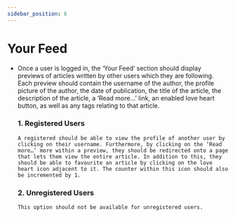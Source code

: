 ```yaml
---
sidebar_position: 6
---
```

# Your Feed

- Once a user is logged in, the ‘Your Feed’ section should display previews of articles written by other users which they are following. Each preview should contain the username of the author, the profile picture of the author, the date of publication, the title of the article, the description of the article, a ‘Read more…’ link, an enabled love heart button, as well as any tags relating to that article.

   ### 1. Registered Users

      A registered should be able to view the profile of another user by clicking on their username. Furthermore, by clicking on the ‘Read more…’ more within a preview, they should be redirected onto a page that lets them view the entire article. In addition to this, they should be able to favourite an article by clicking on the love heart icon adjacent to it. The counter within this icon should also be incremented by 1.

   ### 2. Unregistered Users

      This option should not be available for unregistered users.